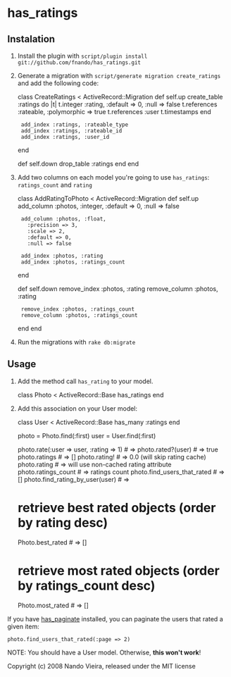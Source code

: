 has_ratings
===========

Instalation
-----------

1) Install the plugin with `script/plugin install git://github.com/fnando/has_ratings.git`

2) Generate a migration with `script/generate migration create_ratings` and add the following code:

	class CreateRatings < ActiveRecord::Migration
	  def self.up
	    create_table :ratings do |t|
	      t.integer :rating, :default => 0, :null => false
	      t.references :rateable, :polymorphic => true
	      t.references :user
	      t.timestamps
	    end
    
	    add_index :ratings, :rateable_type
	    add_index :ratings, :rateable_id
	    add_index :ratings, :user_id
	  end

	  def self.down
	    drop_table :ratings
	  end
	end

3) Add two columns on each model you're going to use `has_ratings`: `ratings_count` and `rating`

	class AddRatingToPhoto < ActiveRecord::Migration
	  def self.up
        add_column :photos, :integer,
		  :default => 0, :null => false
	
	    add_column :photos, :float,
		  :precision => 3, 
		  :scale => 2,
		  :default => 0,
		  :null => false

	    add_index :photos, :rating
	    add_index :photos, :ratings_count
	  end

	  def self.down
	    remove_index :photos, :rating
	    remove_column :photos, :rating
	
		remove_index :photos, :ratings_count
	    remove_column :photos, :ratings_count
	  end
	end

4) Run the migrations with `rake db:migrate`

Usage
-----

1) Add the method call `has_rating` to your model.

	class Photo < ActiveRecord::Base
	  has_ratings
	end

2) Add this association on your User model:

	class User < ActiveRecord::Base
	  has_many :ratings
	end

	photo = Photo.find(:first)
	user = User.find(:first)

	photo.rate(:user => user, :rating => 1) # => <rating>
	photo.rated?(user) # => true
	photo.ratings # => [<rating>]
	photo.rating! # => 0.0 (will skip rating cache)
	photo.rating # => will use non-cached rating attribute
	photo.ratings_count # => ratings count
	photo.find_users_that_rated # => []
	photo.find_rating_by_user(user) # => <rating>
	
	# retrieve best rated objects (order by rating desc)
	Photo.best_rated # => [<photo>]
	
	# retrieve most rated objects (order by ratings_count desc)
	Photo.most_rated # => [<photo>]

If you have [has_paginate](http://github.com/fnando/has_paginate) installed, 
you can paginate the users that rated a given item:

	photo.find_users_that_rated(:page => 2)

NOTE: You should have a User model. Otherwise, **this won't work**!

Copyright (c) 2008 Nando Vieira, released under the MIT license